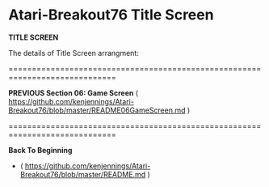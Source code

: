 # Atari-Breakout76 Title Screen

**TITLE SCREEN**

The details of Title Screen arrangment:


=============================================================================

**PREVIOUS Section 06: Game Screen**
( https://github.com/kenjennings/Atari-Breakout76/blob/master/README06GameScreen.md )

=============================================================================

**Back To Beginning**
- ( https://github.com/kenjennings/Atari-Breakout76/blob/master/README.md )
